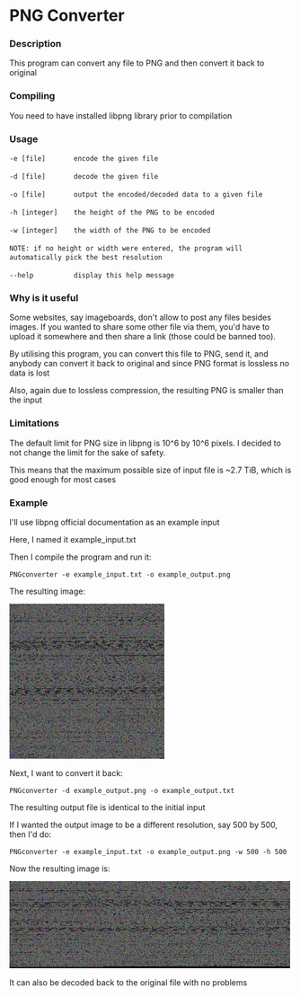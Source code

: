 # PNG Converter

### Description

This program can convert any file to PNG and then convert it back to original

### Compiling

You need to have installed libpng library prior to compilation

### Usage

```
-e [file]       encode the given file

-d [file]       decode the given file

-o [file]       output the encoded/decoded data to a given file

-h [integer]    the height of the PNG to be encoded

-w [integer]    the width of the PNG to be encoded

NOTE: if no height or width were entered, the program will automatically pick the best resolution

--help          display this help message
```

### Why is it useful

Some websites, say imageboards, don't allow to post any files besides images. If you wanted to share some other file via them, you'd have to upload it somewhere and then share a link (those could be banned too).

By utilising this program, you can convert this file to PNG, send it, and anybody can convert it back to original and since PNG format is lossless no data is lost

Also, again due to lossless compression, the resulting PNG is smaller than the input

### Limitations

The default limit for PNG size in libpng is 10^6 by 10^6 pixels. I decided to not change the limit for the sake of safety.

This means that the maximum possible size of input file is ~2.7 TiB, which is good enough for most cases 

### Example

I'll use libpng official documentation as an example input

Here, I named it example_input.txt

Then I compile the program and run it:

```
PNGconverter -e example_input.txt -o example_output.png
```

The resulting image:

![Image](example_output.png "Example")

Next, I want to convert it back:

```
PNGconverter -d example_output.png -o example_output.txt
```

The resulting output file is identical to the initial input

If I wanted the output image to be a different resolution, say 500 by 500, then I'd do:

```
PNGconverter -e example_input.txt -o example_output.png -w 500 -h 500
```

Now the resulting image is:

![Image](example_output2.png "Example 2")

It can also be decoded back to the original file with no problems
